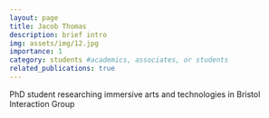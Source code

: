 ```yaml
---
layout: page
title: Jacob Thomas
description: brief intro
img: assets/img/12.jpg
importance: 1
category: students #academics, associates, or students
related_publications: true
---
```


PhD student researching immersive arts and technologies in Bristol Interaction Group
